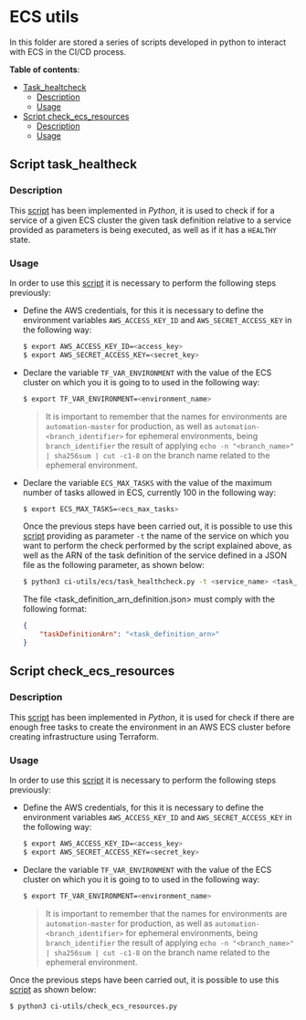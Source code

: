 # ECS utils

In this folder are stored a series of scripts developed in python to interact with ECS in the CI/CD process.

**Table of contents**:
- [Task_healtcheck](#task_healthcheck)
  - [Description](#task_healthcheck_description)
  - [Usage](#task_healthcheck_usage)
- [Script check_ecs_resources](#script_check_ecs_resources)
  - [Description](#check_ecs_resources_description)
  - [Usage](#check_ecs_resources_usage)
  
## Script task_healtheck<a name="task_healthcheck"></a>

### Description <a name="task_healthcheck_description"></a>

This [script](./task_healthcheck.py) has been implemented in *Python*, it is used to check if for a service of a given ECS cluster the given task definition relative to a service provided as parameters is being executed, as well as if it has a `HEALTHY` state.

### Usage <a name="task_healthcheck_usage"></a>

In order to use this [script](./task_healthcheck.py) it is necessary to perform the following steps previously:

- Define the AWS credentials, for this it is necessary to define the environment variables `AWS_ACCESS_KEY_ID` and `AWS_SECRET_ACCESS_KEY` in the following way:

    ```sh
    $ export AWS_ACCESS_KEY_ID=<access_key>
    $ export AWS_SECRET_ACCESS_KEY=<secret_key>
    ```

- Declare the variable `TF_VAR_ENVIRONMENT` with the value of the ECS cluster on which you it is going to to used in the following way:

    ```sh
    $ export TF_VAR_ENVIRONMENT=<environment_name>
    ```

    >It is important to remember that the names for environments are `automation-master` for production, as well as `automation-<branch_identifier>` for ephemeral environments, being `branch_identifier` the result of applying `echo -n "<branch_name>" | sha256sum | cut -c1-8` on the branch name related to the ephemeral environment.

- Declare the variable `ECS_MAX_TASKS` with the value of the maximum number of tasks allowed in ECS, currently 100 in the following way:

    ```sh
    $ export ECS_MAX_TASKS=<ecs_max_tasks>
    ```

    Once the previous steps have been carried out, it is possible to use this [script](./task_healthcheck.py) providing as parameter `-t` the name of the service on which you want to perform the check performed by the script explained above, as well as the ARN of the task definition of the service defined in a JSON file as the following parameter, as shown below:
    
    ```sh
    $ python3 ci-utils/ecs/task_healthcheck.py -t <service_name> <task_definition_arn_definition.json>
    ```
    
    The file <task_definition_arn_definition.json> must comply with the following format:
    
    ```json
    {
        "taskDefinitionArn": "<task_definition_arn>"
    }
    ```

## Script check_ecs_resources <a name="script_check_ecs_resources"></a>

### Description <a name="check_ecs_resources_description"></a>

This [script](./check_ecs_resources.py) has been implemented in *Python*, it is used for check if there are enough free tasks to create the environment in an AWS ECS cluster before creating infrastructure using Terraform.

### Usage <a name="check_ecs_resources_usage"></a>

In order to use this [script](./check_ecs_resources.py) it is necessary to perform the following steps previously:

- Define the AWS credentials, for this it is necessary to define the environment variables `AWS_ACCESS_KEY_ID` and `AWS_SECRET_ACCESS_KEY` in the following way:

    ```sh
    $ export AWS_ACCESS_KEY_ID=<access_key>
    $ export AWS_SECRET_ACCESS_KEY=<secret_key>
    ```

- Declare the variable `TF_VAR_ENVIRONMENT` with the value of the ECS cluster on which you it is going to to used in the following way:

    ```sh
    $ export TF_VAR_ENVIRONMENT=<environment_name>
    ```

    >It is important to remember that the names for environments are `automation-master` for production, as well as `automation-<branch_identifier>` for ephemeral environments, being `branch_identifier` the result of applying `echo -n "<branch_name>" | sha256sum | cut -c1-8` on the branch name related to the ephemeral environment.

Once the previous steps have been carried out, it is possible to use this [script](./check_ecs_resources.py) as shown below:

```sh
$ python3 ci-utils/check_ecs_resources.py
```